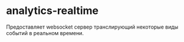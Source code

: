 # analytics-realtime

Предоставляет websocket сервер транслирующий некоторые виды событий в реальном времени.